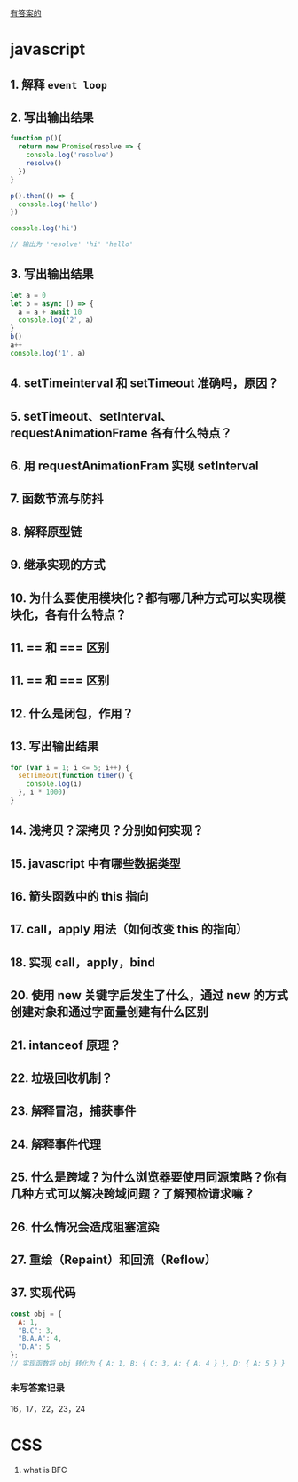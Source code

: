 [有答案的](https://github.com/QiShaoXuan/interview-summary/blob/master/answer.md)

# javascript

## 1. 解释 `event loop`
## 2. 写出输出结果
```js
function p(){
  return new Promise(resolve => {
    console.log('resolve')
    resolve()
  })
}

p().then(() => {
  console.log('hello')
})

console.log('hi')

// 输出为 'resolve' 'hi' 'hello'
```
## 3. 写出输出结果
```js
let a = 0
let b = async () => {
  a = a + await 10
  console.log('2', a)
}
b()
a++
console.log('1', a)
```
## 4. setTimeinterval 和 setTimeout 准确吗，原因？
## 5. setTimeout、setInterval、requestAnimationFrame 各有什么特点？
## 6. 用 requestAnimationFram 实现 setInterval
## 7. 函数节流与防抖
## 8. 解释原型链
## 9. 继承实现的方式
## 10. 为什么要使用模块化？都有哪几种方式可以实现模块化，各有什么特点？
## 11. == 和 === 区别
## 11. == 和 === 区别
## 12. 什么是闭包，作用？
## 13. 写出输出结果
```js
for (var i = 1; i <= 5; i++) {
  setTimeout(function timer() {
    console.log(i)
  }, i * 1000)
}
```
## 14. 浅拷贝？深拷贝？分别如何实现？
## 15. javascript 中有哪些数据类型
## 16. 箭头函数中的 this 指向
## 17. call，apply 用法（如何改变 this 的指向）
## 18. 实现 call，apply，bind
## 20. 使用 new 关键字后发生了什么，通过 new 的方式创建对象和通过字面量创建有什么区别
## 21. intanceof 原理？
## 22. 垃圾回收机制？
## 23. 解释冒泡，捕获事件
## 24. 解释事件代理
## 25. 什么是跨域？为什么浏览器要使用同源策略？你有几种方式可以解决跨域问题？了解预检请求嘛？
## 26. 什么情况会造成阻塞渲染
## 27. 重绘（Repaint）和回流（Reflow）

## 37. 实现代码

```js
const obj = {
  A: 1,
  "B.C": 3,
  "B.A.A": 4,
  "D.A": 5
};
// 实现函数将 obj 转化为 { A: 1, B: { C: 3, A: { A: 4 } }, D: { A: 5 } }

```

### 未写答案记录
16，17，22，23，24


# CSS

1. what is BFC



